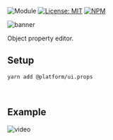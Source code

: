![Module](https://img.shields.io/badge/%40platform-ui.props-%23EA4E7E.svg)
[![License: MIT](https://img.shields.io/badge/license-MIT-blue.svg)](https://opensource.org/licenses/MIT)
[![NPM](https://img.shields.io/npm/v/@platform/ui.props.svg?colorB=blue&style=flat)](https://www.npmjs.com/package/@platform/ui.props)

![banner](https://uiharness.sfo2.digitaloceanspaces.com/%40platform/repo-banners/ui.props.png)

Object property editor.



## Setup

    yarn add @platform/ui.props


<p>&nbsp;<p>

## Example

![video](https://user-images.githubusercontent.com/185555/59095947-ddf87900-896d-11e9-867c-eda4c26c5d95.gif)


<p>&nbsp;<p>
<p>&nbsp;<p>
